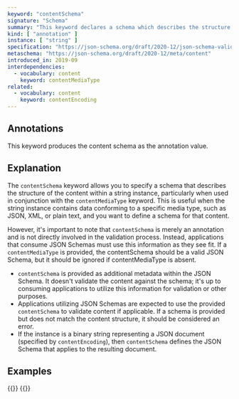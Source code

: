 ```yaml
---
keyword: "contentSchema"
signature: "Schema"
summary: "This keyword declares a schema which describes the structure of the string."
kind: [ "annotation" ]
instance: [ "string" ]
specification: "https://json-schema.org/draft/2020-12/json-schema-validation.html#section-8.5"
metaschema: "https://json-schema.org/draft/2020-12/meta/content"
introduced_in: 2019-09
interdependencies:
  - vocabulary: content
    keyword: contentMediaType
related:
  - vocabulary: content
    keyword: contentEncoding
---
```


Annotations
-----------

This keyword produces the content schema as the annotation value.

## Explanation

The `contentSchema` keyword allows you to specify a schema that describes the structure of the content within a string instance, particularly when used in conjunction with the `contentMediaType` keyword. This is useful when the string instance contains data conforming to a specific media type, such as JSON, XML, or plain text, and you want to define a schema for that content.

However, it's important to note that `contentSchema` is merely an annotation and is not directly involved in the validation process. Instead, applications that consume JSON Schemas must use this information as they see fit. If a `contentMediaType` is provided, the contentSchema should be a valid JSON Schema, but it should be ignored if contentMediaType is absent.

* `contentSchema` is provided as additional metadata within the JSON Schema. It doesn't validate the content against the schema; it's up to consuming applications to utilize this information for validation or other purposes.
* Applications utilizing JSON Schemas are expected to use the provided `contentSchema` to validate content if applicable. If a schema is provided but does not match the content structure, it should be considered an error.
* If the instance is a binary string representing a JSON document (specified by `contentEncoding`), then `contentSchema` defines the JSON Schema that applies to the resulting document.

## Examples

{{<schema>}}
{{</schema>}}